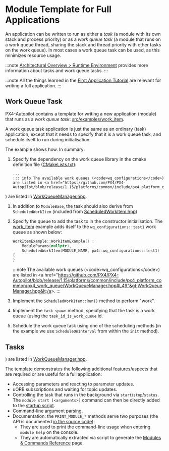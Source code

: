 # Module Template for Full Applications

An application can be written to run as either a *task* (a module with its own stack and process priority) or as a *work queue task* (a module that runs on a work queue thread, sharing the stack and thread priority with other tasks on the work queue). In most cases a work queue task can be used, as this minimizes resource usage.

:::note
[Architectural Overview > Runtime Environment](../concept/architecture.md#runtime-environment) provides more information about tasks and work queue tasks.
:::

:::note
All the things learned in the [First Application Tutorial](../modules/hello_sky.md) are relevant for writing a full application.
:::

## Work Queue Task

PX4-Autopilot contains a template for writing a new application (module) that runs as a *work queue task*: [src/examples/work_item](https://github.com/PX4/PX4-Autopilot/tree/main/src/examples/work_item).

A work queue task application is just the same as an ordinary (task) application, except that it needs to specify that it is a work queue task, and schedule itself to run during initialisation.

The example shows how. In summary:
1. Specify the dependency on the work queue library in the cmake definition file ([CMakeLists.txt](https://github.com/PX4/PX4-Autopilot/blob/release/1.15/src/examples/work_item/CMakeLists.txt)):
   ```
   ...
   ::: info The available work queues (<code>wq_configurations</code>) are listed in <a href="https://github.com/PX4/PX4-Autopilot/blob/release/1.15/platforms/common/include/px4_platform_common/px4_work_queue/WorkQueueManager.hpp#L49">WorkQueueManager.hpp</a>.
   ```
) are listed in [WorkQueueManager.hpp](https://github.com/PX4/PX4-Autopilot/blob/release/1.15/platforms/common/include/px4_platform_common/px4_work_queue/WorkQueueManager.hpp#L49).
   </code>
1. In addition to `ModuleBase`, the task should also derive from `ScheduledWorkItem` (included from [ScheduledWorkItem.hpp](https://github.com/PX4/PX4-Autopilot/blob/release/1.15/platforms/common/include/px4_platform_common/px4_work_queue/ScheduledWorkItem.hpp))
1. Specify the queue to add the task to in the constructor initialisation. The [work_item](https://github.com/PX4/PX4-Autopilot/blob/release/1.15/src/examples/work_item/WorkItemExample.cpp#L42) example adds itself to the `wq_configurations::test1` work queue as shown below:
   ```cpp
   WorkItemExample::WorkItemExample() :
       ModuleParams(nullptr),
       ScheduledWorkItem(MODULE_NAME, px4::wq_configurations::test1)
   {
   }
   ```

   :::note
The available work queues (&lt;code&gt;wq_configurations&lt;/code&gt;) are listed in &lt;a href="https://github.com/PX4/PX4-Autopilot/blob/release/1.15/platforms/common/include/px4_platform_common/px4_work_queue/WorkQueueManager.hpp#L49"&gt;WorkQueueManager.hpp&lt;/a&gt;.
:::

1. Implement the `ScheduledWorkItem::Run()` method to perform "work".
1. Implement the `task_spawn` method, specifying that the task is a work queue (using the `task_id_is_work_queue` id.
1. Schedule the work queue task using one of the scheduling methods (in the example we use `ScheduleOnInterval` from within the `init` method).



## Tasks

) are listed in [WorkQueueManager.hpp](https://github.com/PX4/PX4-Autopilot/blob/release/1.15/platforms/common/include/px4_platform_common/px4_work_queue/WorkQueueManager.hpp#L49).

The template demonstrates the following additional features/aspects that are required or are useful for a full application:

- Accessing parameters and reacting to parameter updates.
- uORB subscriptions and waiting for topic updates.
- Controlling the task that runs in the background via `start`/`stop`/`status`. The `module start [<arguments>]` command can then be directly added to the [startup script](../concept/system_startup.md).
- Command-line argument parsing.
- Documentation: the `PRINT_MODULE_*` methods serve two purposes (the API is documented [in the source code](https://github.com/PX4/PX4-Autopilot/blob/v1.8.0/src/platforms/px4_module.h#L381)):
  - They are used to print the command-line usage when entering `module help` on the console.
  - They are automatically extracted via script to generate the [Modules & Commands Reference](../modules/modules_main.md) page.

